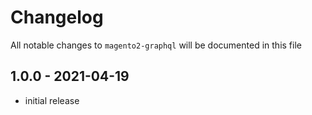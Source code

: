 # Changelog

All notable changes to `magento2-graphql` will be documented in this file

## 1.0.0 - 2021-04-19

- initial release
